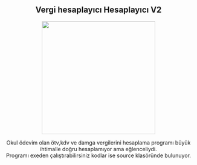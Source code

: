 <div align="center">
<h2>Vergi hesaplayıcı Hesaplayıcı V2</></h2>
</div>

<div align="center" width="50">

<img src="https://c.tenor.com/r0I98KMXV24AAAAM/vergiyok.gif" width="300"/>

</div>

<div align="center">

Okul ödevim olan ötv,kdv ve damga vergilerini hesaplama programı büyük ihtimalle doğru hesaplamıyor ama eğlenceliydi. <br>
 Programı exeden çalıştırabilirsiniz kodlar ise source klasöründe bulunuyor.

